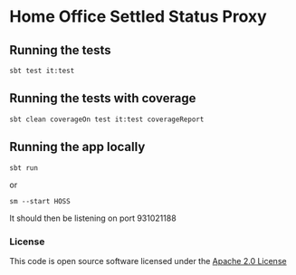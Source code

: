 # Home Office Settled Status Proxy

## Running the tests

    sbt test it:test

## Running the tests with coverage

    sbt clean coverageOn test it:test coverageReport

## Running the app locally

    sbt run
    
or    

    sm --start HOSS

It should then be listening on port 931021188

### License


This code is open source software licensed under the [Apache 2.0 License]("http://www.apache.org/licenses/LICENSE-2.0.html")
